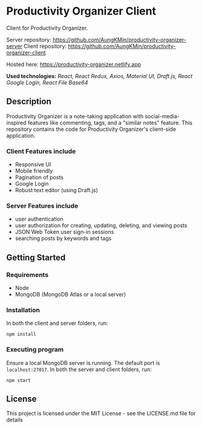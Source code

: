 # Productivity Organizer Client

Client for Productivity Organizer. 

Server repository: https://github.com/AungKMin/productivity-organizer-server
Client repository: https://github.com/AungKMin/productivity-organizer-client

Hosted here: https://productivity-organizer.netlify.app

**Used technologies:** *React, React Redux, Axios, Material UI, Draft.js, React Google Login, React File Base64*

## Description

Productivity Organizer is a note-taking application with social-media-inspired features like commenting, tags, and a "similar notes" feature. This repository contains the code for Productivity Organizer's client-side application. 

### Client Features include
* Responsive UI 
* Mobile friendly
* Pagination of posts
* Google Login
* Robust text editor (using Draft.js)

### Server Features include
* user authentication
* user authorization for creating, updating, deleting, and viewing posts 
* JSON Web Token user sign-in sessions
* searching posts by keywords and tags 

## Getting Started

### Requirements

* Node
* MongoDB (MongoDB Atlas or a local server)

### Installation
In both the client and server folders, run:
```
npm install
```

### Executing program
Ensure a local MongoDB server is running. The default port is `localhost:27017`. In both the server and client folders, run: 
```
npm start
```

## License

This project is licensed under the MIT License - see the LICENSE.md file for details